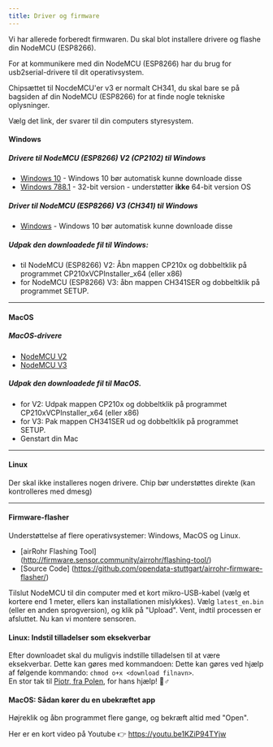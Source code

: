 ```yaml
---
title: Driver og firmware
---
```


Vi har allerede forberedt firmwaren. Du skal blot installere drivere og flashe din NodeMCU (ESP8266).

For at kommunikere med din NodeMCU (ESP8266) har du brug for usb2serial-drivere til dit operativsystem.

Chipsættet til NocdeMCU'er v3 er normalt CH341, du skal bare se på bagsiden af din NodeMCU (ESP8266) for at finde nogle tekniske oplysninger.

Vælg det link, der svarer til din computers styresystem.

#### Windows

##### Drivere til NodeMCU (ESP8266) V2 (CP2102) til Windows
* [Windows 10](https://www.silabs.com/documents/public/software/CP210x_Universal_Windows_Driver.zip) - Windows 10 bør automatisk kunne downloade disse
* [Windows 788.1](https://www.silabs.com/documents/public/software/CP210x_Windows_Drivers.zip) - 32-bit version - understøtter **ikke** 64-bit version OS

##### Driver til NodeMCU (ESP8266) V3 (CH341) til Windows
* [Windows](http://www.wch.cn/downloads/file/5.html) - Windows 10 bør automatisk kunne downloade disse

##### Udpak den downloadede fil til Windows:
* til NodeMCU (ESP8266) V2: Åbn mappen CP210x og dobbeltklik på programmet CP210xVCPInstaller_x64 (eller x86)
* for NodeMCU (ESP8266) V3: åbn mappen CH341SER og dobbeltklik på programmet SETUP.

---

#### MacOS

##### MacOS-drivere
* [NodeMCU V2](https://www.silabs.com/documents/public/software/Mac_OSX_VCP_Driver.zip)
* [NodeMCU V3](http://www.wch.cn/downloads/file/178.html)

##### Udpak den downloadede fil til MacOS.
* for V2: Udpak mappen CP210x og dobbeltklik på programmet CP210xVCPInstaller_x64 (eller x86)
* for V3: Pak mappen CH341SER ud og dobbeltklik på programmet SETUP.
* Genstart din Mac

---

#### Linux
Der skal ikke installeres nogen drivere. Chip bør understøttes direkte (kan kontrolleres med dmesg)

---
#### Firmware-flasher
Understøttelse af flere operativsystemer: Windows, MacOS og Linux.

* [airRohr Flashing Tool] (http://firmware.sensor.community/airrohr/flashing-tool/)
* [Source Code] (https://github.com/opendata-stuttgart/airrohr-firmware-flasher/)

Tilslut NodeMCU til din computer med et kort mikro-USB-kabel (vælg et kortere end 1 meter, ellers kan installationen mislykkes). Vælg `latest_en.bin` (eller en anden sprogversion), og klik på "Upload".
Vent, indtil processen er afsluttet. Nu kan vi montere sensoren.

#### Linux: Indstil tilladelser som eksekverbar
Efter downloadet skal du muligvis indstille tilladelsen til at være eksekverbar. Dette kan gøres med kommandoen: Dette kan gøres ved hjælp af følgende kommando: `chmod o+x <download filnavn>`.
<br>
En stor tak til [Piotr, fra Polen](https://dropbox.inf.re), for hans hjælp! 🙋♂️

#### MacOS: Sådan kører du en ubekræftet app
Højreklik og åbn programmet flere gange, og bekræft altid med "Open".

Her er en kort video på Youtube 👉 https://youtu.be1KZiP94TYjw




